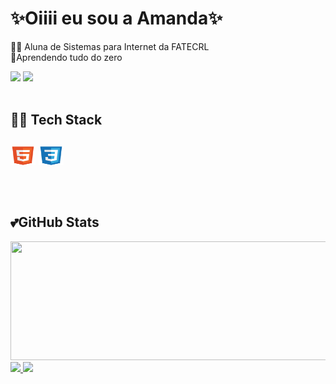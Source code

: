 <h1>✨Oiiii eu sou a Amanda✨</h1>   

👩‍🎓 Aluna de Sistemas para Internet da FATECRL <br>
📖Aprendendo tudo do zero
 

<a href="https://www.linkedin.com/in/souxmand" rel="nofollow"><img src="https://camo.githubusercontent.com/c00f87aeebbec37f3ee0857cc4c20b21fefde8a96caf4744383ebfe44a47fe3f/68747470733a2f2f696d672e736869656c64732e696f2f62616467652f2d4c696e6b6564496e2d2532333030373742353f7374796c653d666f722d7468652d6261646765266c6f676f3d6c696e6b6564696e266c6f676f436f6c6f723d7768697465" data-canonical-src="https://img.shields.io/badge/-LinkedIn-%230077B5?style=for-the-badge&amp;logo=linkedin&amp;logoColor=white" style="max-width: 100%;"></a>
<a href="https://instagram.com/_ugirl" rel="nofollow"><img src="https://camo.githubusercontent.com/acaa286597b43c96dc02b69b90de15a65c52063e31835b763a061cc815f64bac/68747470733a2f2f696d672e736869656c64732e696f2f62616467652f2d496e7374616772616d2d2532334534343035463f7374796c653d666f722d7468652d6261646765266c6f676f3d696e7374616772616d266c6f676f436f6c6f723d7768697465" data-canonical-src="https://img.shields.io/badge/-Instagram-%23E4405F?style=for-the-badge&amp;logo=instagram&amp;logoColor=white" style="max-width: 100%;"></a>
<br><br>
 <h2>👩‍💻 Tech Stack<h2>
 <div dir="auto">
  <a target="_blank" rel="noopener noreferrer nofollow" href="https://raw.githubusercontent.com/devicons/devicon/master/icons/html5/html5-original.svg"><img align="center" alt="HTML" height="30" width="40" src="https://raw.githubusercontent.com/devicons/devicon/master/icons/html5/html5-original.svg" style="max-width: 100%;"></a>
  <a target="_blank" rel="noopener noreferrer nofollow" href="https://raw.githubusercontent.com/devicons/devicon/master/icons/css3/css3-original.svg"><img align="center" alt="CSS" height="30" width="40" src="https://raw.githubusercontent.com/devicons/devicon/master/icons/css3/css3-original.svg" style="max-width: 100%;"></a>
</div>
 <br><br>
 <h2>💕GitHub Stats</h2> 
<div>
 <a href="https://github.com/souxmand"/>
 <img height="190em" width="1000em" src="https://github-readme-stats.vercel.app/api/top-langs/?username=souxmand&theme=monokai&hide_border=true&include_all_commits=true&count_private=true&layout=compact"/><br>
 <img height="190em" src="https://github-readme-stats.vercel.app/api?username=souxmand&show_icons=true&theme=monokai&hide_border=true&include_all_commits=true&count_private=true"/>
 <img height="190em" src="https://github-readme-streak-stats.herokuapp.com/?user=souxmand&theme=monokai&hide_border=true"/>
</div>
  
